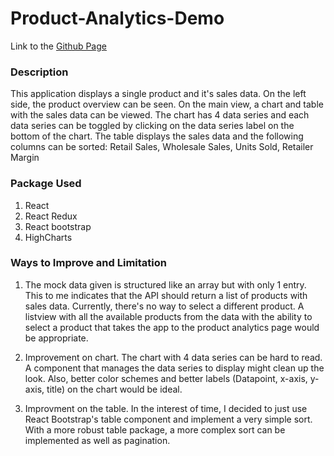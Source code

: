 # Product-Analytics-Demo

Link to the [Github Page](https://hsualbert.github.io/Product-Analytics-Demo/)


### Description
This application displays a single product and it's sales data. On the left side, the product overview can be seen. On the main view, a chart and table with the sales data can be viewed. The chart has 4 data series and each data series can be toggled by clicking on the data series label on the bottom of the chart. The table displays the sales data and the following columns can be sorted: Retail Sales, Wholesale Sales, Units Sold, Retailer Margin

### Package Used 
1. React
2. React Redux
3. React bootstrap
4. HighCharts


### Ways to Improve and Limitation

1. The mock data given is structured like an array but with only 1 entry. This to me indicates that the API should return a list of products with sales data. Currently, there's no way to select a different product. A listview with all the available products from the data with the ability to select a product that takes the app to the product analytics page would be appropriate.
   
3. Improvement on chart. The chart with 4 data series can be hard to read. A component that manages the data series to display might clean up the look. Also, better color schemes and better labels (Datapoint, x-axis, y-axis, title) on the chart would be ideal.
   
5. Improvment on the table. In the interest of time, I decided to just use React Bootstrap's table component and implement a very simple sort. With a more robust table package, a more complex sort can be implemented as well as pagination. 

